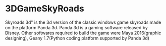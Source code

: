 # 3DGameSkyRoads
Skyroads 3d" is the 3d version of the classic windows game skyroads made on the platform Panda 3d. Panda 3d is a gaming software  released by Disney. Other softwares required to build the game were Maya 2016(graphic designing), Geany 1.7(Python coding platform supported by Panda 3d)  
